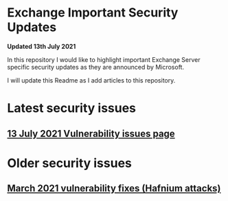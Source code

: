 # Exchange Important Security Updates
**Updated 13th July 2021**

In this repository I would like to highlight important Exchange Server specific security updates as they are announced by Microsoft.

I will update this Readme as I add articles to this repository.

# Latest security issues

## [13 July 2021 Vulnerability issues page](https://github.com/SammyKrosoft/Exchange-Critical-Security-Updates-Notes-from-a-Microsoft-Engineer/blob/main/July-13-2021-Vulnerability.md)

# Older security issues

## [March 2021 vulnerability fixes (Hafnium attacks)](https://github.com/SammyKrosoft/Exchange-Critical-Security-Updates-Notes-from-a-Microsoft-Engineer/blob/main/March-2021-Hafnium-Attacks-Protection.md)
